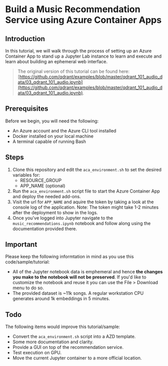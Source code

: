 # Build a Music Recommendation Service using Azure Container Apps


## Introduction
In this tutorial, we will walk through the process of setting up an Azure Container App 
to stand up a Jupyter Lab instance to learn and execute and learn about building an 
ephemeral web interface.

> The original version of this tutorial can be found here: 
> [https://github.com/qdrant/examples/blob/master/qdrant_101_audio_data/03_qdrant_101_audio.ipynb](https://github.com/qdrant/examples/blob/master/qdrant_101_audio_data/03_qdrant_101_audio.ipynb).


## Prerequisites
Before we begin, you will need the following:

* An Azure account and the Azure CLI tool installed
* Docker installed on your local machine
* A terminal capable of running Bash


## Steps
1. Clone this repository and edit the `aca_environment.sh` to set the desired variables for:
    * RESOURCE_GROUP
    * APP_NAME (optional)
2. Run the `aca_environment.sh` script file to start the Azure Container App and deploy the 
   needed add-ons.
3. Visit the url for `APP_NAME` and aquire the token by taking a look at the console log of 
   the application. Note: The token might take 1-2 minutes after the deployment to show in 
   the logs.
4. Once you've logged into Jupyter navigate to the `music_recommendations.ipynb` notebook and
   follow along using the documentation provided there.


## Important
Please keep the following informtation in mind as you use this code/sample/tutorial:
* All of the Jupyter notebook data is emphemeral and hence **the changes you make to the 
  notebook will not be preserved**. If you'd like to customize the notebook and reuse it
  you can use the File > Download menu to do so.
* The provided dataset is ~11k songs. A regular workstation CPU generates around 1k embeddings
  in 5 minutes.


## Todo
The following items would improve this tutorial/sample:
* Convert the `aca_environment.sh` script into a AZD template.
* Some more documentation and clarity.
* Provide a GUI on top of the recommendation service.
* Test execution on GPU.
* Move the current Jupyter container to a more official location.